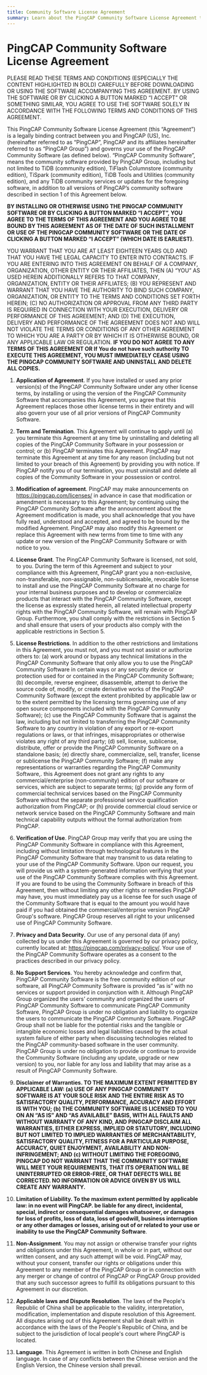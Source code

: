 ```yaml
---
title: Community Software License Agreement
summary: Learn about the PingCAP Community Software License Agreement to be applied when you download or use PingCAP Community Software.
---
```


# PingCAP Community Software License Agreement

PLEASE READ THESE TERMS AND CONDITIONS (ESPECIALLY THE CONTENT HIGHLIGHTED IN BOLD) CAREFULLY BEFORE DOWNLOADING OR USING THE SOFTWARE ACCOMPANYING THIS AGREEMENT. BY USING THE SOFTWARE OR BY CLICKING A BUTTON MARKED “I ACCEPT” OR SOMETHING SIMILAR, YOU AGREE TO USE THE SOFTWARE SOLELY IN ACCORDANCE WITH THE FOLLOWING TERMS AND CONDITIONS OF THIS AGREEMENT.

This PingCAP Community Software License Agreement (this “Agreement”) is a legally binding contract between you and PingCAP (US), Inc. (hereinafter referred to as “PingCAP”, PingCAP and its affiliates hereinafter referred to as “PingCAP Group”) and governs your use of the PingCAP Community Software (as defined below). “PingCAP Community Software”, means the community software provided by PingCAP Group, including but not limited to TiDB (community edition), TiFlash Columnstore (community edition), TiSpark (community edition), TiDB Tools and Utilities (community edition), and any TiDB community services or updates for the foregoing software, in addition to all versions of PingCAP’s community software described in section 1 of this Agreement below.

**BY INSTALLING OR OTHERWISE USING THE PINGCAP COMMUNITY SOFTWARE OR BY CLICKING A BUTTON MARKED “I ACCEPT”, YOU AGREE TO THE TERMS OF THIS AGREEMENT AND YOU AGREE TO BE BOUND BY THIS AGREEMENT AS OF THE DATE OF SUCH INSTALLMENT OR USE OF THE PINGCAP COMMUNITY SOFTWARE OR THE DATE OF CLICKING A BUTTON MARKED “I ACCEPT” (WHICH DATE IS EARLIEST)**.

YOU WARRANT THAT YOU ARE AT LEAST EIGHTEEN YEARS OLD AND THAT YOU HAVE THE LEGAL CAPACITY TO ENTER INTO CONTRACTS. IF YOU ARE ENTERING INTO THIS AGREEMENT ON BEHALF OF A COMPANY, ORGANIZATION, OTHER ENTITY OR THEIR AFFILIATES, THEN (A) “YOU” AS USED HEREIN ADDITIONALLY REFERS TO THAT COMPANY, ORGANIZATION, ENTITY OR THEIR AFFILIATES; (B) YOU REPRESENT AND WARRANT THAT YOU HAVE THE AUTHORITY TO BIND SUCH COMPANY, ORGANIZATION, OR ENTITY TO THE TERMS AND CONDITIONS SET FORTH HEREIN; (C) NO AUTHORIZATION OR APPROVAL FROM ANY THIRD PARTY IS REQUIRED IN CONNECTION WITH YOUR EXECUTION, DELIVERY OR PERFORMANCE OF THIS AGREEMENT; AND (D) THE EXECUTION, DELIVERY AND PERFORMANCE OF THE AGREEMENT DOES NOT AND WILL NOT VIOLATE THE TERMS OR CONDITIONS OF ANY OTHER AGREEMENT TO WHICH YOU ARE A PARTY OR BY WHICH IT IS OTHERWISE BOUND, OR ANY APPLICABLE LAW OR REGULATION. **IF YOU DO NOT AGREE TO ANY TERMS OF THIS AGREEMENT OR If You do not have such authority TO EXECUTE THIS AGREEMENT, YOU MUST IMMEDIATELY CEASE USING THE PINGCAP COMMUNITY SOFTWARE AND UNINSTALL AND DELETE ALL COPIES.**

1. **Application of Agreement**. If you have installed or used any prior version(s) of the PingCAP Community Software under any other license terms, by installing or using the version of the PingCAP Community Software that accompanies this Agreement, you agree that this Agreement replaces those other license terms in their entirety and will also govern your use of all prior versions of PingCAP Community Software.

2. **Term and Termination**. This Agreement will continue to apply until (a) you terminate this Agreement at any time by uninstalling and deleting all copies of the PingCAP Community Software in your possession or control; or (b) PingCAP terminates this Agreement. PingCAP may terminate this Agreement at any time for any reason (including but not limited to your breach of this Agreement) by providing you with notice. If PingCAP notify you of our termination, you must uninstall and delete all copies of the Community Software in your possession or control.

3. **Modification of agreement**. PingCAP may make announcements on https://pingcap.com/licenses/ in advance in case that modification or amendment is necessary to this Agreement; by continuing using the PingCAP Community Software after the announcement about the Agreement modification is made, you shall acknowledge that you have fully read, understood and accepted, and agreed to be bound by the modified Agreement. PingCAP may also modify this Agreement or replace this Agreement with new terms from time to time with any update or new version of the PingCAP Community Software or with notice to you.

4. **License Grant**. The PingCAP Community Software is licensed, not sold, to you.  During the term of this Agreement and subject to your compliance with this Agreement, PingCAP grant you a non-exclusive, non-transferable, non-assignable, non-sublicensable, revocable license to install and use the PingCAP Community Software at no charge for your internal business purposes and to develop or commercialize products that interact with the PingCAP Community Software, except the license as expressly stated herein, all related intellectual property rights with the PingCAP Community Software, will remain with PingCAP Group. Furthermore, you shall comply with the restrictions in Section 5 and shall ensure that users of your products also comply with the applicable restrictions in Section 5.

5. **License Restrictions**. In addition to the other restrictions and limitations in this Agreement, you must not, and you must not assist or authorize others to: (a) work around or bypass any technical limitations in the PingCAP Community Software that only allow you to use the PingCAP Community Software in certain ways or any security device or protection used for or contained in the PingCAP Community Software; (b) decompile, reverse engineer, disassemble, attempt to derive the source code of, modify, or create derivative works of the PingCAP Community Software (except the extent prohibited by applicable law or to the extent permitted by the licensing terms governing use of any open source components included with the PingCAP Community Software); (c) use the PingCAP Community Software that is against the law, including but not limited to transferring the PingCAP Community Software to any country in violation of any export or re-export regulations or laws, or that infringes, misappropriates or otherwise violates any right of any third party; (d) sell, license, sublicense, distribute, offer or provide the PingCAP Community Software on a standalone basis; (e) directly share, commercialize, sell, transfer, license or sublicense the PingCAP Community Software; (f) make any representations or warranties regarding the PingCAP Community Software,. this Agreement does not grant any rights to any commercial/enterprise (non-community) edition of our software or services, which are subject to separate terms; (g) provide any form of commercial technical services based on the PingCAP Community Software without the separate professional service qualification authorization from PingCAP; or (h) provide commercial cloud service or network service based on the PingCAP Community Software and main technical capability outputs without the formal authorization from PingCAP.

6. **Verification of Use**. PingCAP Group may verify that you are using the PingCAP Community Software in compliance with this Agreement, including without limitation through technological features in the PingCAP Community Software that may transmit to us data relating to your use of the PingCAP Community Software. Upon our request, you will provide us with a system-generated information verifying that your use of the PingCAP Community Software complies with this Agreement. If you are found to be using the Community Software in breach of this Agreement, then without limiting any other rights or remedies PingCAP may have, you must immediately pay us a license fee for such usage of the Community Software that is equal to the amount you would have paid if you had obtained the commercial/enterprise version PingCAP Group's software. PingCAP Group reserves all right to your unlicensed use of PingCAP Community Software.

7. **Privacy and Data Security**. Our use of any personal data (if any) collected by us under this Agreement is governed by our privacy policy, currently located at: https://pingcap.com/privacy-policy/. Your use of the PingCAP Community Software operates as a consent to the practices described in our privacy policy.

8. **No Support Services**. You hereby acknowledge and confirm that, PingCAP Community Software is the free community edition of our software, all PingCAP Community Software is provided “as is” with no services or support provided in conjunction with it.  Although PingCAP Group organized the users’ community and organized the users of PingCAP Community Software to communicate PingCAP Community Software, PingCAP Group is under no obligation and liability to organize the users to communicate the PingCAP Community Software. PingCAP Group shall not be liable for the potential risks and the tangible or intangible economic losses and legal liabilities caused by the actual system failure of either party when discussing technologies related to the PingCAP community-based software in the user community. PingCAP Group is under no obligation to provide or continue to provide the Community Software (including any update, upgrade or new version) to you, nor liable for any loss and liability that may arise as a result of PingCAP Community Software.


9. **Disclaimer of Warranties. TO THE MAXIMUM EXTENT PERMITTED BY APPLICABLE LAW: (a) USE OF ANY PINGCAP COMMUNITY SOFTWARE IS AT YOUR SOLE RISK AND THE ENTIRE RISK AS TO SATISFACTORY QUALITY, PERFORMANCE, ACCURACY AND EFFORT IS WITH YOU; (b) THE COMMUNITY SOFTWARE IS LICENSED TO YOU ON AN “AS IS” AND “AS AVAILABLE” BASIS, WITH ALL FAULTS AND WITHOUT WARRANTY OF ANY KIND, AND PINGCAP DISCLAIM ALL WARRANTIES, EITHER EXPRESS, IMPLIED OR STATUTORY, INCLUDING BUT NOT LIMITED TO IMPLIED WARRANTIES OF MERCHANTABILITY, SATISFACTORY QUALITY, FITNESS FOR A PARTICULAR PURPOSE, ACCURACY, QUIET ENJOYMENT, AVAILABILITY AND NON-INFRINGEMENT; AND (c) WITHOUT LIMITING THE FOREGOING, PINGCAP DO NOT WARRANT THAT THE COMMUNITY SOFTWARE WILL MEET YOUR REQUIREMENTS, THAT ITS OPERATION WILL BE UNINTERRUPTED OR ERROR-FREE, OR THAT DEFECTS WILL BE CORRECTED. NO INFORMATION OR ADVICE GIVEN BY US WILL CREATE ANY WARRANTY.**

10. **Limitation of Liability. To the maximum extent permitted by applicable law: in no event will PingCAP. be liable for any direct, incidental, special, indirect or consequential damages whatsoever, or damages for loss of profits, loss of data, loss of goodwill, business interruption or any other damages or losses, arising out of or related to your use or inability to use the PingCAP Community Software**.

11. **Non-Assignment**. You may not assign or otherwise transfer your rights and obligations under this Agreement, in whole or in part, without our written consent, and any such attempt will be void. PingCAP may, without your consent, transfer our rights or obligations under this Agreement to any member of the PingCAP Group or in connection with any merger or change of control of PingCAP or PingCAP Group provided that any such successor agrees to fulfill its obligations pursuant to this Agreement in our discretion.

12. **Applicable laws and Dispute Resolution**. The laws of the People's Republic of China shall be applicable to the validity, interpretation, modification, implementation and dispute resolution of this Agreement. All disputes arising out of this Agreement shall be dealt with in accordance with the laws of the People's Republic of China, and be subject to the jurisdiction of local people's court where PingCAP is located.

13. **Language**. This Agreement is written in both Chinese and English language. In case of any conflicts between the Chinese version and the English Version, the Chinese version shall prevail.

